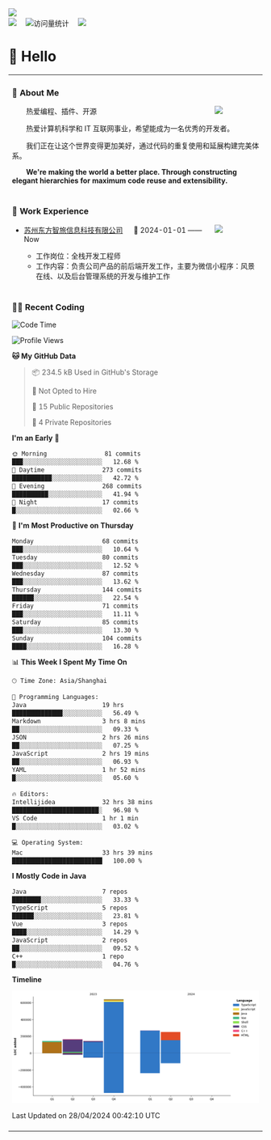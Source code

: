   <!-- dynamic typing effect 动态打字效果 -->
  <div>
    <a href="http://yunfei.plus">
      <img src="https://readme-typing-svg.demolab.com?font=Fira+Code&pause=1000&width=435&lines=console.log(%22Hello%2C%20World%22);祝您今天愉快!&center=true&size=27" />
    </a>
  </div>

  <div>
    <a href="http://yunfei.plus/"><img src="https://img.shields.io/badge/Website-博客-8c36db" /></a>&emsp;
    <!-- visitor -->
    <img src="https://komarev.com/ghpvc/?username=yunfeidog&label=Views&color=orange&style=flat" alt="访问量统计" />&emsp;
    <!-- wakatime -->    
    <a href="https://wakatime.com/@yunfeidog"><img src="https://wakatime.com/badge/user/42d0678c-368b-448b-9a77-5d21c5b55352.svg" /></a>
  </div>




#  🙋 Hello

<table>


<tr><td>

### 🤺 About Me

<img align="right" width="88" src="https://cdn.jsdelivr.net/gh/yunfeidog/yunfeidog/assets/images/jobs.png" />

<p>&emsp;&emsp;热爱编程、插件、开源</p>
<p>&emsp;&emsp;热爱计算机科学和 IT 互联网事业，希望能成为一名优秀的开发者。</p>
<p>&emsp;&emsp;我们正在让这个世界变得更加美好，通过代码的重复使用和延展构建完美体系。</p>
<p>&emsp;&emsp;<strong>We're making the world a better place. Through constructing elegant hierarchies for maximum code reuse and extensibility.</strong></p>

</td></tr>

<tr><td>

### 🏢 Work Experience

<img align="right" width="88" src="https://cdn.jsdelivr.net/gh/yunfeidog/yunfeidog/assets/images/yuanze.png" />

- [苏州东方智旅信息科技有限公司](http://www.leyoobao.com/) &emsp; 📌 2024-01-01 —— Now

    - 工作岗位：全栈开发工程师
    - 工作内容：负责公司产品的前后端开发工作，主要为微信小程序：风景在线、以及后台管理系统的开发与维护工作


</td></tr>

<tr><td>

### 👩‍💻 Recent Coding
<!--START_SECTION:waka-->
![Code Time](http://img.shields.io/badge/Code%20Time-1%2C031%20hrs%201%20min-blue)

![Profile Views](http://img.shields.io/badge/Profile%20Views-2-blue)

**🐱 My GitHub Data** 

> 📦 234.5 kB Used in GitHub's Storage 
 > 
> 🚫 Not Opted to Hire
 > 
> 📜 15 Public Repositories 
 > 
> 🔑 4 Private Repositories 
 > 
**I'm an Early 🐤** 

```text
🌞 Morning                81 commits          ███░░░░░░░░░░░░░░░░░░░░░░   12.68 % 
🌆 Daytime                273 commits         ███████████░░░░░░░░░░░░░░   42.72 % 
🌃 Evening                268 commits         ██████████░░░░░░░░░░░░░░░   41.94 % 
🌙 Night                  17 commits          █░░░░░░░░░░░░░░░░░░░░░░░░   02.66 % 
```
📅 **I'm Most Productive on Thursday** 

```text
Monday                   68 commits          ███░░░░░░░░░░░░░░░░░░░░░░   10.64 % 
Tuesday                  80 commits          ███░░░░░░░░░░░░░░░░░░░░░░   12.52 % 
Wednesday                87 commits          ███░░░░░░░░░░░░░░░░░░░░░░   13.62 % 
Thursday                 144 commits         ██████░░░░░░░░░░░░░░░░░░░   22.54 % 
Friday                   71 commits          ███░░░░░░░░░░░░░░░░░░░░░░   11.11 % 
Saturday                 85 commits          ███░░░░░░░░░░░░░░░░░░░░░░   13.30 % 
Sunday                   104 commits         ████░░░░░░░░░░░░░░░░░░░░░   16.28 % 
```


📊 **This Week I Spent My Time On** 

```text
🕑︎ Time Zone: Asia/Shanghai

💬 Programming Languages: 
Java                     19 hrs              ██████████████░░░░░░░░░░░   56.49 % 
Markdown                 3 hrs 8 mins        ██░░░░░░░░░░░░░░░░░░░░░░░   09.33 % 
JSON                     2 hrs 26 mins       ██░░░░░░░░░░░░░░░░░░░░░░░   07.25 % 
JavaScript               2 hrs 19 mins       ██░░░░░░░░░░░░░░░░░░░░░░░   06.93 % 
YAML                     1 hr 52 mins        █░░░░░░░░░░░░░░░░░░░░░░░░   05.60 % 

🔥 Editors: 
Intellijidea             32 hrs 38 mins      ████████████████████████░   96.98 % 
VS Code                  1 hr 1 min          █░░░░░░░░░░░░░░░░░░░░░░░░   03.02 % 

💻 Operating System: 
Mac                      33 hrs 39 mins      █████████████████████████   100.00 % 
```

**I Mostly Code in Java** 

```text
Java                     7 repos             ████████░░░░░░░░░░░░░░░░░   33.33 % 
TypeScript               5 repos             ██████░░░░░░░░░░░░░░░░░░░   23.81 % 
Vue                      3 repos             ████░░░░░░░░░░░░░░░░░░░░░   14.29 % 
JavaScript               2 repos             ██░░░░░░░░░░░░░░░░░░░░░░░   09.52 % 
C++                      1 repo              █░░░░░░░░░░░░░░░░░░░░░░░░   04.76 % 
```



**Timeline**

![Lines of Code chart](https://raw.githubusercontent.com/yunfeidog/yunfeidog/main/assets/bar_graph.png)


 Last Updated on 28/04/2024 00:42:10 UTC
<!--END_SECTION:waka-->

</td></tr>




<tr><td>

